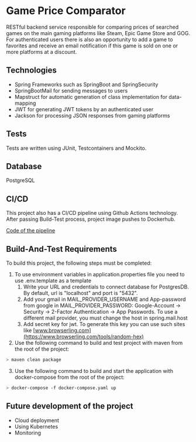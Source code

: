 # Game Price Comparator

RESTful backend service responsible for comparing prices of searched games on the main gaming platforms like Steam, Epic Game Store and GOG. For authenticated users there is also an opportunity to add a game to favorites and receive an email notification if this game is sold on one or more platforms at a discount.

## Technologies
- Spring Frameworks such as SpringBoot and SpringSecurity
- SpringBootMail for sending messages to users
- Mapstruct for automatic generation of class implementation for data-mapping
- JWT for generating JWT tokens by an authenticated user
- Jackson for processing JSON responses from gaming platforms

## Tests
Tests are written using JUnit, Testcontainers and Mockito.

## Database
PostgreSQL

## CI/CD
This project also has a CI/CD pipeline using Github Actions technology. After passing Build-Test process, project image pushes to Dockerhub.

[Code of the pipeline](https://github.com/kirdreamer/GamePriceComparator/blob/main/.github/workflows/build-and-test-app.yaml)

## Build-And-Test Requirements
To build this project, the following steps must be completed:

1. To use environment variables in application.properties file you need to use .env.template as a template
    1. Write your URL and credentials to connect database for PostgresDB. By default, url is "localhost" and port is "5432".
    2. Add your gmail in MAIL_PROVIDER_USERNAME and App-password from google in MAIL_PROVIDER_PASSWORD: Google-Account -> Security -> 2-Factor Authentication -> App Passwords. To use a different mail provider, you must change the host in spring.mail.host
    3. Add secret key for jwt. To generate this key you can use such sites like [www.browserling.com](https://www.browserling.com/tools/random-hex)
2. Use the following command to build and test project with maven from the root of the project:
``` bash
> maven clean package
```
3. Use the following command to build and start the application with docker-compose from the root of the project:
``` bash
> docker-compose -f docker-compose.yaml up
```

## Future development of the project
* Cloud deployment
* Using Kubernetes
* Monitoring
